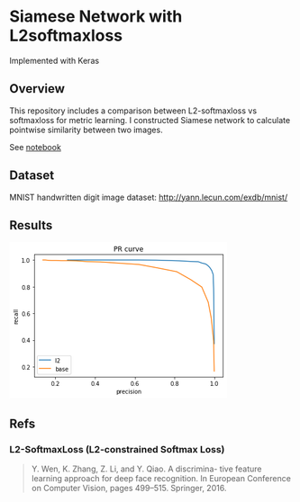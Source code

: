 # Siamese Network with L2softmaxloss
Implemented with Keras

## Overview
This repository includes a comparison between L2-softmaxloss vs softmaxloss for metric learning.
I constructed Siamese network to calculate pointwise similarity between two images.

See [notebook](https://github.com/tokusumi/metric_learning_keras/blob/master/L2SoftmaxLoss/compare_L2SoftmaxLoss.ipynb)

## Dataset
MNIST handwritten digit image dataset: http://yann.lecun.com/exdb/mnist/

## Results
![PR curve](https://github.com/tokusumi/metric_learning_keras/blob/master/L2SoftmaxLoss/PR_curve_l2.png)

## Refs

### L2-SoftmaxLoss (L2-constrained Softmax Loss)

> Y. Wen, K. Zhang, Z. Li, and Y. Qiao. A discrimina- tive feature learning approach for deep face recognition. In European Conference on Computer Vision, pages 499–515. Springer, 2016.

